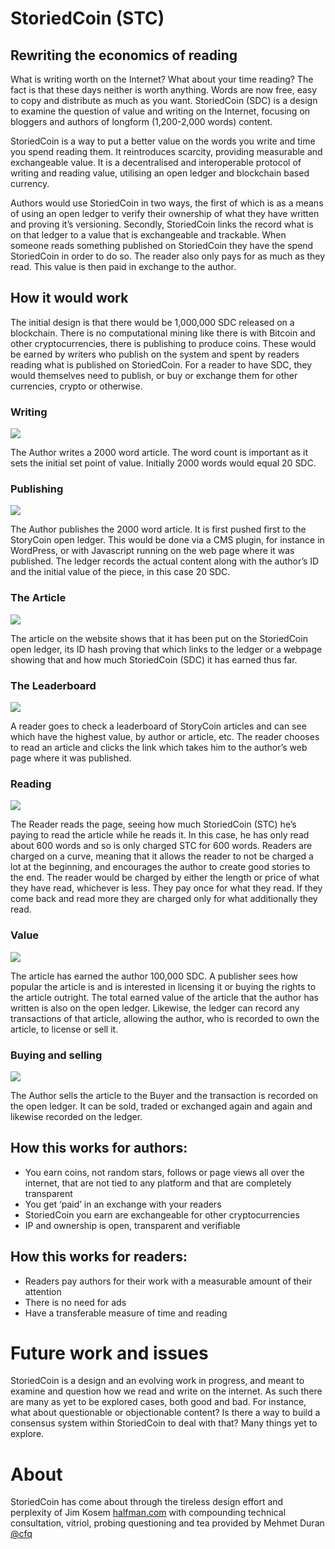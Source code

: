 # StoriedCoin (STC)

## Rewriting the economics of reading

What is writing worth on the Internet? What about your time reading? The fact is that these days neither is worth anything. Words are now free, easy to copy and distribute as much as you want. StoriedCoin (SDC) is a design to examine the question of value and writing on the Internet, focusing on bloggers and authors of longform (1,200-2,000 words) content.

StoriedCoin is a way to put a better value on the words you write and time you spend reading them. It reintroduces scarcity, providing measurable and exchangeable value. It is a decentralised and interoperable protocol of writing and reading value, utilising an open ledger and blockchain based currency.

Authors would use StoriedCoin in two ways, the first of which is as a means of using an open ledger to verify their ownership of what they have written and proving it’s versioning. Secondly, StoriedCoin links the record what is on that ledger to a value that is exchangeable and trackable. When someone reads something published on StoriedCoin they have the spend StoriedCoin in order to do so. The reader also only pays for as much as they read. This value is then paid in exchange to the author.

## How it would work

The initial design is that there would be 1,000,000 SDC released on a blockchain. There is no computational mining like there is with Bitcoin and other cryptocurrencies, there is publishing to produce coins. These would be earned by writers who publish on the system and spent by readers reading what is published on StoriedCoin. For a reader to have SDC, they would themselves need to publish, or buy or exchange them for other currencies, crypto or otherwise.

### Writing

![](https://user-images.githubusercontent.com/495102/40749380-b7786fa2-645b-11e8-83f9-3fd1aa58d594.png) 

The Author writes a 2000 word article. The word count is important as it sets the initial set point of value. Initially 2000 words would equal 20 SDC. 

### Publishing

![](https://user-images.githubusercontent.com/495102/40749536-39d34b52-645c-11e8-865c-0958c1fd0d11.png)

The Author publishes the 2000 word article. It is first pushed first to the StoryCoin open ledger. This would be done via a CMS plugin, for instance in WordPress, or with Javascript running on the web page where it was published. The ledger records the actual content along with the author’s ID and the initial value of the piece, in this case 20 SDC.

### The Article

![](https://user-images.githubusercontent.com/495102/40753217-f166c7cc-646a-11e8-9d54-058f632ebe83.png)

The article on the website shows that it has been put on the StoriedCoin open ledger, its ID hash proving that which links to the ledger or a webpage showing that and how much StoriedCoin (SDC) it has earned thus far.

### The Leaderboard

![](https://user-images.githubusercontent.com/495102/40749603-77829160-645c-11e8-9f2e-94083efaa5fe.png)

A reader goes to check a leaderboard of StoryCoin articles and can see which have the highest value, by author or article, etc. The reader chooses to read an article and clicks the link which takes him to the author’s web page where it was published.

### Reading

![](https://user-images.githubusercontent.com/495102/40749657-9f664df2-645c-11e8-8694-c89ecfd7189a.png)

The Reader reads the page, seeing how much StoriedCoin (STC) he’s paying to read the article while he reads it. In this case, he has only read about 600 words and so is only charged STC for 600 words. Readers are charged on a curve, meaning that it allows the reader to not be charged a lot at the beginning, and encourages the author to create good stories to the end. The reader would be charged by either the length or price of what they have read, whichever is less. They pay once for what they read. If they come back and read more they are charged only for what additionally they read.

### Value

![](https://user-images.githubusercontent.com/495102/40749688-bcc45cfe-645c-11e8-95f8-07364f97be2e.png)

The article has earned the author 100,000 SDC. A publisher sees how popular the article is and is interested in licensing it or buying the rights to the article outright. The total earned value of the article that the author has written is also on the open ledger. Likewise, the ledger can record any transactions of that article, allowing the author, who is recorded to own the article, to license or sell it.

### Buying and selling

![](https://user-images.githubusercontent.com/495102/40749758-f754f144-645c-11e8-81db-124874e306cd.png)

The Author sells the article to the Buyer and the transaction is recorded on the open ledger. It can be sold, traded or exchanged again and again and likewise recorded on the ledger.

## How this works for authors:

- You earn coins, not random stars, follows or page views all over the internet, that are not tied to any platform and that are completely transparent
- You get ‘paid’ in an exchange with your readers
- StoriedCoin you earn are exchangeable for other cryptocurrencies
- IP and ownership is open, transparent and verifiable

## How this works for readers:

- Readers pay authors for their work with a measurable amount of their attention
- There is no need for ads
- Have a transferable measure of time and reading

# Future work and issues

StoriedCoin is a design and an evolving work in progress, and meant to examine and question how we read and write on the internet. As such there are many as yet to be explored cases, both good and bad. For instance, what about questionable or objectionable content? Is there a way to build a consensus system within StoriedCoin to deal with that? Many things yet to explore.

# About
StoriedCoin has come about through the tireless design effort and perplexity of Jim Kosem [halfman.com](http://www.halfman.com/) with compounding technical consultation, vitriol, probing questioning and tea provided by Mehmet Duran [@cfq](https://twitter.com/cfqm/)
